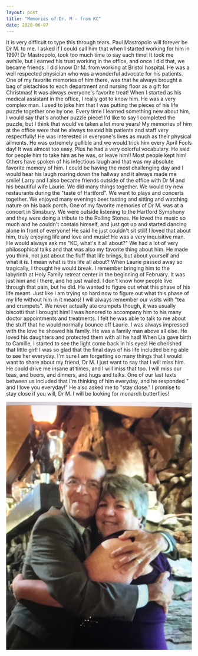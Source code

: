 ```yaml
---
layout: post
title: "Memories of Dr. M - from KC"
date: 2020-06-07
---
```


It is very difficult to type this through tears.  Paul Mastropolo will  forever be Dr M. to me.  I asked if I could call him that when I started  working for him in 1997!  Dr Mastropolo, took too much time to say each  time!  It took me awhile, but I earned his trust working in the office,  and once I did that, we became friends.   I did know Dr M. from working at Bristol hospital.  He was a well  respected physician who was a wonderful advocate for his patients.  One  of my favorite memories of him there, was that he always brought a bag  of pistachios to each department and nursing floor as a gift for  Christmas!  It was always everyone's favorite treat! When I started as his medical assistant in the office, I really got to  know him.  He was a very complex man.  I used to joke him that I was  putting the pieces of his life puzzle together one by one.  Every time I  learned something new about him, I would say that's another puzzle  piece!  I'd like to say I completed the puzzle, but I think that  would've taken a lot more years! My memories of him at the office were  that he always treated his patients and staff very respectfully!  He was  interested in everyone's lives as much as their physical ailments.  He  was extremely gullible and we would trick him every April Fools day!  It  was almost too easy. Plus he had a very colorful vocabulary.  He said  for people him to take him as he was, or leave him!!  Most people kept  him!   Others have spoken of his infectious laugh and that was my  absolute favorite memory of him.  I could be having the most challenging  day and I would hear his laugh roaring down the hallway and it always  made me smile!   Larry and I also became friends outside of the office with Dr M and his  beautiful wife Laurie.  We did many things together.  We would try new  restaurants during the "taste of Hartford".  We went to plays and  concerts together.  We enjoyed many evenings beer tasting and sitting  and watching nature on his back porch.  One of my favorite memories of  Dr M. was  at a concert in Simsbury.  We were outside listening to the  Hartford Symphony and they were doing a tribute to the Rolling Stones.   He loved the music so much and he couldn't contain himself, and just got  up and started dancing alone in front of everyone!  He said he just  couldn't sit still!  I loved that about him, truly enjoying life and  love and music!  He was a very inquisitive man.  He would always ask me  "KC, what's it all about?"  We had a lot of very philosophical talks and  that was also my favorite thing about him.  He made you think, not just  about the fluff that life brings, but about yourself and what it is.  I  mean what is this life all about? When Laurie passed away so tragically, I thought he would break.  I  remember bringing him to the labyrinth at Holy Family retreat center in  the beginning of February.  It was just him and I there, and he just  wailed.  I don't know how people live through that pain, but he did.  He  wanted to figure out what this phase of his life meant.  Just like I am  trying so hard now to figure out what this phase of my life without him  in it means!  I will always remember our visits with "tea and  crumpets".  We never actually ate crumpets though, it was usually  biscotti that I brought him!  I was honored to accompany him to his many  doctor appointments and treatments.  I felt he was able to talk to me  about the stuff that he would normally bounce off Laurie.  I was always  impressed with the love he showed his family.  He was a family man above  all else.  He loved his daughters and protected them with all he had!   When Lia gave birth to Camille, I started to see the light come  back in  his eyes!  He cherished that little girl! I was so glad that the final  days of his life included being able to see her everyday.   I'm sure I am forgetting so many things that I would want to share about  my friend, Dr M.  I just want to say that I will miss him.  He could  drive me insane at times, and I will miss that too.  I will miss our  teas, and beers, and dinners, and hugs and talks. One of our last texts  between us included that I'm thinking of him everyday, and he responded "  and I love you everyday!"  He also asked me to "stay close."  I promise  to stay close if you will, Dr M.   I will  be looking for monarch  butterflies!

![Memories of Dr. M](/assets/memories_of_dr_m.webp)
